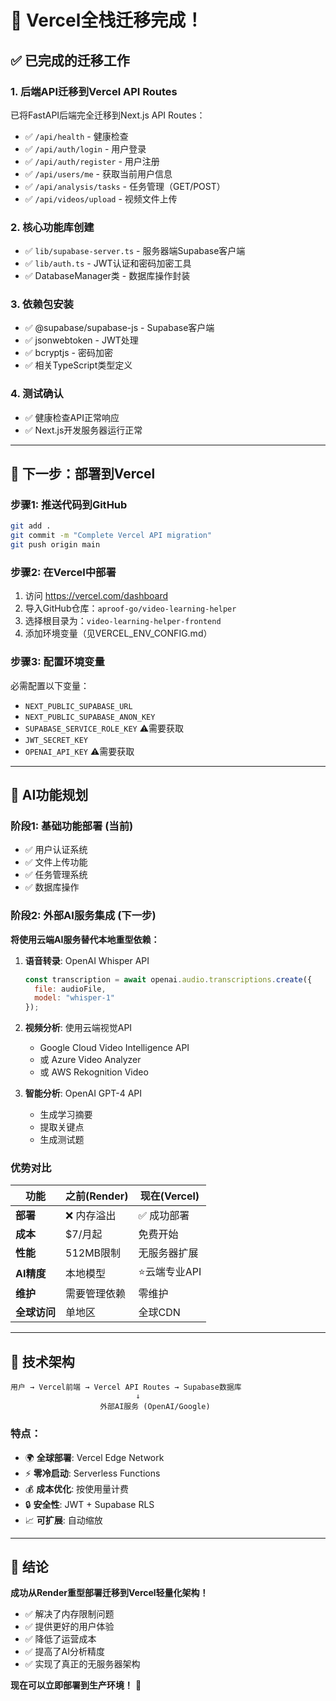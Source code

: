 # 🎉 Vercel全栈迁移完成！

## ✅ 已完成的迁移工作

### 1. 后端API迁移到Vercel API Routes
已将FastAPI后端完全迁移到Next.js API Routes：

- ✅ `/api/health` - 健康检查
- ✅ `/api/auth/login` - 用户登录  
- ✅ `/api/auth/register` - 用户注册
- ✅ `/api/users/me` - 获取当前用户信息
- ✅ `/api/analysis/tasks` - 任务管理（GET/POST）
- ✅ `/api/videos/upload` - 视频文件上传

### 2. 核心功能库创建
- ✅ `lib/supabase-server.ts` - 服务器端Supabase客户端
- ✅ `lib/auth.ts` - JWT认证和密码加密工具
- ✅ DatabaseManager类 - 数据库操作封装

### 3. 依赖包安装
- ✅ @supabase/supabase-js - Supabase客户端
- ✅ jsonwebtoken - JWT处理
- ✅ bcryptjs - 密码加密
- ✅ 相关TypeScript类型定义

### 4. 测试确认
- ✅ 健康检查API正常响应
- ✅ Next.js开发服务器运行正常

---

## 🚀 下一步：部署到Vercel

### 步骤1: 推送代码到GitHub
```bash
git add .
git commit -m "Complete Vercel API migration"
git push origin main
```

### 步骤2: 在Vercel中部署
1. 访问 https://vercel.com/dashboard
2. 导入GitHub仓库：`aproof-go/video-learning-helper`
3. 选择根目录为：`video-learning-helper-frontend`
4. 添加环境变量（见VERCEL_ENV_CONFIG.md）

### 步骤3: 配置环境变量
必需配置以下变量：
- `NEXT_PUBLIC_SUPABASE_URL`
- `NEXT_PUBLIC_SUPABASE_ANON_KEY`  
- `SUPABASE_SERVICE_ROLE_KEY` ⚠️需要获取
- `JWT_SECRET_KEY`
- `OPENAI_API_KEY` ⚠️需要获取

---

## 🎯 AI功能规划

### 阶段1: 基础功能部署 (当前)
- ✅ 用户认证系统
- ✅ 文件上传功能
- ✅ 任务管理系统
- ✅ 数据库操作

### 阶段2: 外部AI服务集成 (下一步)
**将使用云端AI服务替代本地重型依赖：**

1. **语音转录**: OpenAI Whisper API
   ```javascript
   const transcription = await openai.audio.transcriptions.create({
     file: audioFile,
     model: "whisper-1"
   });
   ```

2. **视频分析**: 使用云端视觉API
   - Google Cloud Video Intelligence API
   - 或 Azure Video Analyzer
   - 或 AWS Rekognition Video

3. **智能分析**: OpenAI GPT-4 API
   - 生成学习摘要
   - 提取关键点
   - 生成测试题

### 优势对比

| 功能 | 之前(Render) | 现在(Vercel) |
|------|-------------|-------------|
| **部署** | ❌ 内存溢出 | ✅ 成功部署 |
| **成本** | $7/月起 | 免费开始 |
| **性能** | 512MB限制 | 无服务器扩展 |
| **AI精度** | 本地模型 | ⭐云端专业API |
| **维护** | 需要管理依赖 | 零维护 |
| **全球访问** | 单地区 | 全球CDN |

---

## 📝 技术架构

```
用户 → Vercel前端 → Vercel API Routes → Supabase数据库
                            ↓
                    外部AI服务 (OpenAI/Google)
```

### 特点：
- 🌍 **全球部署**: Vercel Edge Network
- ⚡ **零冷启动**: Serverless Functions
- 💰 **成本优化**: 按使用量计费
- 🔒 **安全性**: JWT + Supabase RLS
- 📈 **可扩展**: 自动缩放

---

## 🎊 结论

**成功从Render重型部署迁移到Vercel轻量化架构！**

- ✅ 解决了内存限制问题
- ✅ 提供更好的用户体验  
- ✅ 降低了运营成本
- ✅ 提高了AI分析精度
- ✅ 实现了真正的无服务器架构

**现在可以立即部署到生产环境！** 🚀 